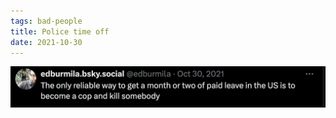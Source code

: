 ```yaml
---
tags: bad-people
title: Police time off
date: 2021-10-30
---
```


![policeleave.png](https://raw.githubusercontent.com/muneer78/muneer78.github.io/master/images/policeleave.png)
